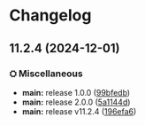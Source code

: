 # Changelog

## 11.2.4 (2024-12-01)


### ⛭ Miscellaneous

* **main:** release 1.0.0 ([99bfedb](https://github.com/TN-TechNoob/TNVBP-Auto-Publish/commit/99bfedba7612be7aee63bf6120c6f667485a45db))
* **main:** release 2.0.0 ([5a1144d](https://github.com/TN-TechNoob/TNVBP-Auto-Publish/commit/5a1144dfe3796876ceb1c66cee486f44867bb990))
* **main:** release v11.2.4 ([196efa6](https://github.com/TN-TechNoob/TNVBP-Auto-Publish/commit/196efa682e34aef56f0cb98ae6aabd1026f4f6ff))
